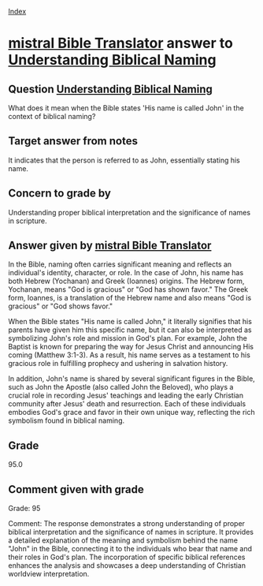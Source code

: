 
[Index](../../index.md)
# [mistral Bible Translator](../../answering_models/mistral_Bible_Translator.md) answer to [Understanding Biblical Naming](../../questions/Understanding_Biblical_Naming.md)

## Question [Understanding Biblical Naming](../../questions/Understanding_Biblical_Naming.md)
What does it mean when the Bible states 'His name is called John' in the context of biblical naming?

## Target answer from notes
It indicates that the person is referred to as John, essentially stating his name.

## Concern to grade by
Understanding proper biblical interpretation and the significance of names in scripture.

## Answer given by [mistral Bible Translator](../../answering_models/mistral_Bible_Translator.md)
 In the Bible, naming often carries significant meaning and reflects an individual's identity, character, or role. In the case of John, his name has both Hebrew (Yochanan) and Greek (Ioannes) origins. The Hebrew form, Yochanan, means "God is gracious" or "God has shown favor." The Greek form, Ioannes, is a translation of the Hebrew name and also means "God is gracious" or "God shows favor."

When the Bible states "His name is called John," it literally signifies that his parents have given him this specific name, but it can also be interpreted as symbolizing John's role and mission in God's plan. For example, John the Baptist is known for preparing the way for Jesus Christ and announcing His coming (Matthew 3:1-3). As a result, his name serves as a testament to his gracious role in fulfilling prophecy and ushering in salvation history.

In addition, John's name is shared by several significant figures in the Bible, such as John the Apostle (also called John the Beloved), who plays a crucial role in recording Jesus' teachings and leading the early Christian community after Jesus' death and resurrection. Each of these individuals embodies God's grace and favor in their own unique way, reflecting the rich symbolism found in biblical naming.

## Grade
95.0

## Comment given with grade
Grade: 95

Comment: The response demonstrates a strong understanding of proper biblical interpretation and the significance of names in scripture. It provides a detailed explanation of the meaning and symbolism behind the name "John" in the Bible, connecting it to the individuals who bear that name and their roles in God's plan. The incorporation of specific biblical references enhances the analysis and showcases a deep understanding of Christian worldview interpretation.
